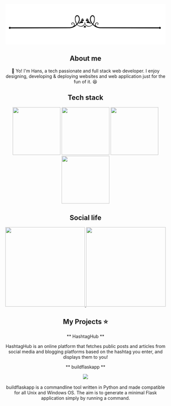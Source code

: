 <div align="center">
<img src="https://github.com/kouul/kouul/blob/master/startline.png">

## About me

:wave: Yo! I'm Hans, a tech passionate and full stack web developer. I enjoy designing, developing & deploying websites and web application just for the fun of it. :satisfied:

## Tech stack
<img src="https://cdn4.iconfinder.com/data/icons/logos-brands-5/24/flask-256.png" height="150" width="150" >
<img src="https://cdn4.iconfinder.com/data/icons/logos-3/600/React.js_logo-256.png" height="150" width="150">
<img src="https://cdn4.iconfinder.com/data/icons/logos-3/512/mongodb-2-256.png" height="150" width="150">
<img src="https://cdn3.iconfinder.com/data/icons/logos-and-brands-adobe/512/267_Python-256.png" height="150" width="150">

## Social life

<a href="https://twitter.com/akhilmaulloo">
<img src="https://cdn3.iconfinder.com/data/icons/social-media-chamfered-corner/154/twitter-256.png" height="250" width="250">
</a>
<a href="https://linkedin.com/in/akhilmaulloo">
<img src="https://cdn0.iconfinder.com/data/icons/social-flat-rounded-rects/512/linkedin-256.png" height="250" width="250">
</a>

## My Projects :star:

** HashtagHub **

HashtagHub is an online platform that fetches public posts and articles from social media and blogging platforms based on the hashtag you enter, and displays them to you!

** buildflaskapp **

<a href="https://github.com/buildflaskapp/buildflaskapp/stargazers"><img src="https://img.shields.io/github/buildflaskapp/buildflaskapp" atl="Stars"></a>

buildflaskapp is a commandline tool written in Python and made compatible for all Unix and Windows OS. The aim is to generate a minimal Flask application simply by running a command.

</div>
